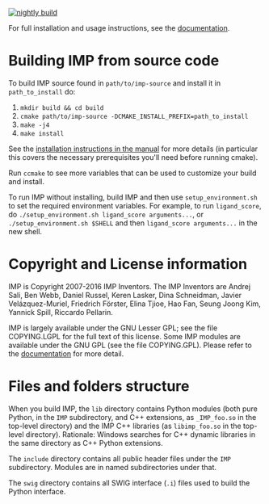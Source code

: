 [![nightly build](http://integrativemodeling.org/nightly/results/?p=stat)](http://integrativemodeling.org/nightly/results/)

For full installation and usage instructions, see the
[documentation](http://integrativemodeling.org/nightly/doc/manual/).

Building IMP from source code
=============================

To build IMP source found in `path/to/imp-source` and install it in
`path_to_install` do:

1. `mkdir build && cd build`
2. `cmake path/to/imp-source -DCMAKE_INSTALL_PREFIX=path_to_install`
3. `make -j4`
4. `make install`

See the [installation instructions in the manual](http://integrativemodeling.org/nightly/doc/manual/installation.html)
for more details (in particular this covers the necessary prerequisites you'll
need before running cmake).

Run `ccmake` to see more variables that can be used to customize your build and
install.

To run IMP without installing, build IMP and then use `setup_environment.sh` to
set the required environment variables. For example, to run `ligand_score`, do
`./setup_environment.sh ligand_score arguments...`, or
`./setup_environment.sh $SHELL` and then `ligand_score arguments...` in the
new shell.

Copyright and License information
=================================

IMP is Copyright 2007-2016 IMP Inventors. The IMP Inventors are
Andrej Sali, Ben Webb, Daniel Russel, Keren Lasker, Dina Schneidman,
Javier Velázquez-Muriel, Friedrich Förster, Elina Tjioe, Hao Fan,
Seung Joong Kim, Yannick Spill, Riccardo Pellarin.

IMP is largely available under the GNU Lesser GPL; see the file COPYING.LGPL
for the full text of this license. Some IMP modules are available under the
GNU GPL (see the file COPYING.GPL). Please refer to the
[documentation](http://integrativemodeling.org/nightly/doc/manual/licenses.html)
for more detail.

Files and folders structure
===========================

When you build IMP, the `lib` directory contains Python modules (both pure
Python, in the `IMP` subdirectory, and C++ extensions, as `_IMP_foo.so`
in the top-level directory) and the IMP C++ libraries (as `libimp_foo.so`
in the top-level directory). Rationale: Windows searches for C++ dynamic
libraries in the same directory as C++ Python extensions.

The `include` directory contains all public header files under the `IMP`
subdirectory. Modules are in named subdirectories under that.

The `swig` directory contains all SWIG interface (`.i`) files used to build
the Python interface.
